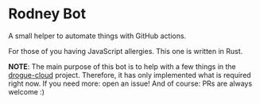 # Rodney Bot

A small helper to automate things with GitHub actions.

For those of you having JavaScript allergies. This one is written in Rust.

**NOTE**: The main purpose of this bot is to help with a few things in the [drogue-cloud](https://github.com/drogue-iot/drogue-cloud) project.
Therefore, it has only implemented what is required right now. If you need more: open an issue! And of course: PRs are always welcome :)